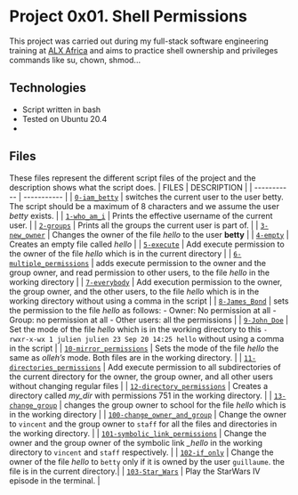 # Project 0x01. Shell Permissions
This project was carried out during my full-stack software engineering training at [ALX Africa](https://www.alxafrica.com/) and aims to practice shell ownership and privileges commands like su, chown, shmod...

## Technologies
- Script written in bash
- Tested on Ubuntu 20.4
- 
## Files
These files represent the different script files of the project and the description shows what the script does.
| FILES | DESCRIPTION |
| ----------- | ----------- |
| [`0-iam_betty`](https://github.com/RHEZUS/alx-system_engineering-devops/blob/master/0x01-shell_permissions/0-iam_betty) | switches the current user to the user betty. The script should be a maximum of 8 characters and we assume the user *betty* exists. |
| [`1-who_am_i`](https://github.com/RHEZUS/alx-system_engineering-devops/blob/master/0x01-shell_permissions/1-who_am_i) | Prints the effective username of the current user. |
| [`2-groups`](https://github.com/RHEZUS/alx-system_engineering-devops/blob/master/0x01-shell_permissions/2-groups) | Prints all the groups the current user is part of. |
| [`3-new_owner`](https://github.com/RHEZUS/alx-system_engineering-devops/blob/master/0x01-shell_permissions/3-new_owner) | Changes the owner of the file *hello* to the user **betty** |
| [`4-empty`](https://github.com/RHEZUS/alx-system_engineering-devops/blob/master/0x01-shell_permissions/4-empty) | Creates an empty file called *hello* |
| [`5-execute`](https://github.com/RHEZUS/alx-system_engineering-devops/blob/master/0x01-shell_permissions/5-execute) | Add execute permission to the owner of the file *hello* which is in the current directory |
| [`6-multiple_permissions`](https://github.com/RHEZUS/alx-system_engineering-devops/blob/master/0x01-shell_permissions/6-multiple_permissions) | adds execute permission to the owner and the group owner, and read permission to other users, to the file *hello* in the working directory |
| [`7-everybody`](https://github.com/RHEZUS/alx-system_engineering-devops/blob/master/0x01-shell_permissions/7-everybody) | Add execution permission to the owner, the group owner, and the other users, to the file *hello* which is in the working directory without using a comma in the script |
| [`8-James_Bond`](https://github.com/RHEZUS/alx-system_engineering-devops/blob/master/0x01-shell_permissions/8-James_Bond) | sets the permission to the file *hello* as follows:  - Owner: No permission at all - Group: no permission at all - Other users: all the permissions |
| [`9-John_Doe`](https://github.com/RHEZUS/alx-system_engineering-devops/blob/master/0x01-shell_permissions/9-John_Doe) | Set the mode of the file  *hello* which is in the working directory to this `- rwxr-x-wx 1 julien julien 23 Sep 20 14:25 hello`  without using a comma in the script |
| [`10-mirror_permissions`](https://github.com/RHEZUS/alx-system_engineering-devops/blob/master/0x01-shell_permissions/10-mirror_permissions) | Sets the mode of the file *hello* the same as *olleh’s* mode. Both files  are in the working directory. |
| [`11-directories_permissions`](https://github.com/RHEZUS/alx-system_engineering-devops/blob/master/0x01-shell_permissions/11-directories_permissions) | Add execute permission to all subdirectories of the current directory for the owner, the group owner, and all other users without changing regular files |
| [`12-directory_permissions`](https://github.com/RHEZUS/alx-system_engineering-devops/blob/master/0x01-shell_permissions/12-directory_permissions) | Creates a directory called *my_dir* with permissions 751 in the working directory. |
| [`13-change_group`](https://github.com/RHEZUS/alx-system_engineering-devops/blob/master/0x01-shell_permissions/13-change_group) | changes the group owner to school for the file *hello* which is in the working directory |
| [`100-change_owner_and_group`](https://github.com/RHEZUS/alx-system_engineering-devops/blob/master/0x01-shell_permissions/100-change_owner_and_group) | Change the owner to `vincent` and the group owner to `staff` for all the files and directories in the working directory. |
| [`101-symbolic_link_permissions`](https://github.com/RHEZUS/alx-system_engineering-devops/blob/master/0x01-shell_permissions/101-symbolic_link_permissions) | Change the owner and the group owner of the symbolic link *_hello* in the working directory to `vincent` and `staff` respectively. |
| [`102-if_only`](https://github.com/RHEZUS/alx-system_engineering-devops/blob/master/0x01-shell_permissions/102-if_only) | Change the owner of the file *hello* to `betty` only if it is owned by the user `guillaume`. the file is in the current directory.|
| [`103-Star_Wars`](https://github.com/RHEZUS/alx-system_engineering-devops/blob/master/0x01-shell_permissions/103-Star_Wars) | Play the StarWars IV episode in the terminal. |
